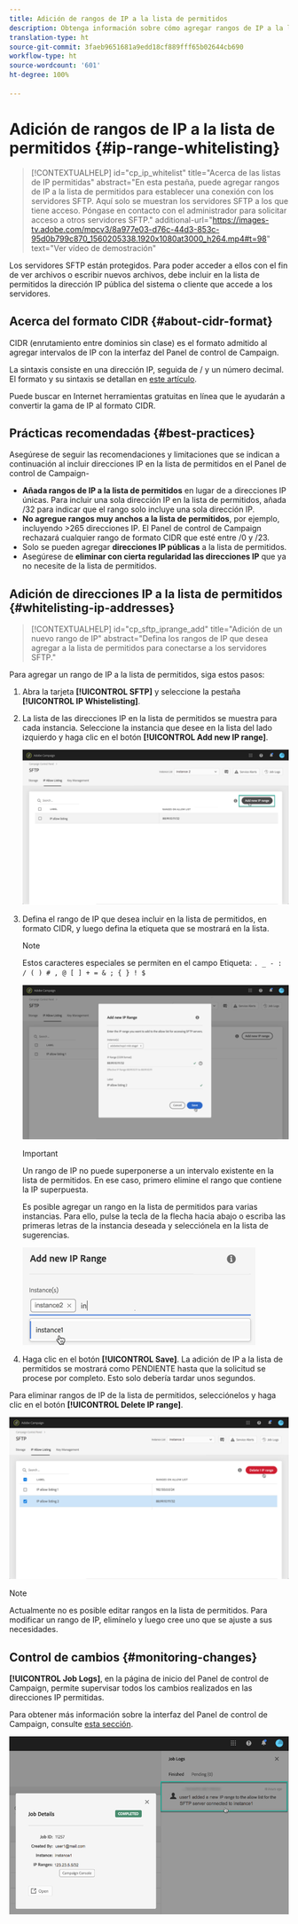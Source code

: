 ```yaml
---
title: Adición de rangos de IP a la lista de permitidos
description: Obtenga información sobre cómo agregar rangos de IP a la lista de permitidos para acceder a servidores SFTP.
translation-type: ht
source-git-commit: 3faeb9651681a9edd18cf889fff65b02644cb690
workflow-type: ht
source-wordcount: '601'
ht-degree: 100%

---
```



# Adición de rangos de IP a la lista de permitidos {#ip-range-whitelisting}

>[!CONTEXTUALHELP]
>id="cp_ip_whitelist"
>title="Acerca de las listas de IP permitidas"
>abstract="En esta pestaña, puede agregar rangos de IP a la lista de permitidos para establecer una conexión con los servidores SFTP. Aquí solo se muestran los servidores SFTP a los que tiene acceso. Póngase en contacto con el administrador para solicitar acceso a otros servidores SFTP."
>additional-url="https://images-tv.adobe.com/mpcv3/8a977e03-d76c-44d3-853c-95d0b799c870_1560205338.1920x1080at3000_h264.mp4#t=98" text="Ver vídeo de demostración"

Los servidores SFTP están protegidos. Para poder acceder a ellos con el fin de ver archivos o escribir nuevos archivos, debe incluir en la lista de permitidos la dirección IP pública del sistema o cliente que accede a los servidores.

## Acerca del formato CIDR {#about-cidr-format}

CIDR (enrutamiento entre dominios sin clase) es el formato admitido al agregar intervalos de IP con la interfaz del Panel de control de Campaign.

La sintaxis consiste en una dirección IP, seguida de / y un número decimal. El formato y su sintaxis se detallan en [este artículo](https://whatismyipaddress.com/cidr).

Puede buscar en Internet herramientas gratuitas en línea que le ayudarán a convertir la gama de IP al formato CIDR.

## Prácticas recomendadas {#best-practices}

Asegúrese de seguir las recomendaciones y limitaciones que se indican a continuación al incluir direcciones IP en la lista de permitidos en el Panel de control de Campaign-

* **Añada rangos de IP a la lista de permitidos** en lugar de a direcciones IP únicas. Para incluir una sola dirección IP en la lista de permitidos, añada /32 para indicar que el rango solo incluye una sola dirección IP.
* **No agregue rangos muy anchos a la lista de permitidos**, por ejemplo, incluyendo >265 direcciones IP. El Panel de control de Campaign rechazará cualquier rango de formato CIDR que esté entre /0 y /23.
* Solo se pueden agregar **direcciones IP públicas** a la lista de permitidos.
* Asegúrese de **eliminar con cierta regularidad las direcciones IP** que ya no necesite de la lista de permitidos.

## Adición de direcciones IP a la lista de permitidos {#whitelisting-ip-addresses}

>[!CONTEXTUALHELP]
>id="cp_sftp_iprange_add"
>title="Adición de un nuevo rango de IP"
>abstract="Defina los rangos de IP que desea agregar a la lista de permitidos para conectarse a los servidores SFTP."

Para agregar un rango de IP a la lista de permitidos, siga estos pasos:

1. Abra la tarjeta **[!UICONTROL SFTP]** y seleccione la pestaña **[!UICONTROL IP Whistelisting]**.
1. La lista de las direcciones IP en la lista de permitidos se muestra para cada instancia. Seleccione la instancia que desee en la lista del lado izquierdo y haga clic en el botón **[!UICONTROL Add new IP range]**.

   ![](assets/control_panel_add_range.png)

1. Defina el rango de IP que desea incluir en la lista de permitidos, en formato CIDR, y luego defina la etiqueta que se mostrará en la lista.

   >[!NOTE]
   >
   >Estos caracteres especiales se permiten en el campo Etiqueta:
   > `. _ - : / ( ) # , @ [ ] + = & ; { } ! $`

   ![](assets/control_panel_add_range2.png)

   >[!IMPORTANT]
   >
   >Un rango de IP no puede superponerse a un intervalo existente en la lista de permitidos. En ese caso, primero elimine el rango que contiene la IP superpuesta.
   >
   >Es posible agregar un rango en la lista de permitidos para varias instancias. Para ello, pulse la tecla de la flecha hacia abajo o escriba las primeras letras de la instancia deseada y selecciónela en la lista de sugerencias.

   ![](assets/control_panel_add_range3.png)

1. Haga clic en el botón **[!UICONTROL Save]**. La adición de IP a la lista de permitidos se mostrará como PENDIENTE hasta que la solicitud se procese por completo. Esto solo debería tardar unos segundos.

Para eliminar rangos de IP de la lista de permitidos, selecciónelos y haga clic en el botón **[!UICONTROL Delete IP range]**.

![](assets/control_panel_delete_range2.png)

>[!NOTE]
>
>Actualmente no es posible editar rangos en la lista de permitidos. Para modificar un rango de IP, elimínelo y luego cree uno que se ajuste a sus necesidades.

## Control de cambios {#monitoring-changes}

**[!UICONTROL Job Logs]**, en la página de inicio del Panel de control de Campaign, permite supervisar todos los cambios realizados en las direcciones IP permitidas.

Para obtener más información sobre la interfaz del Panel de control de Campaign, consulte [esta sección](../../discover/using/discovering-the-interface.md).

![](assets/control_panel_ip_log.png)
